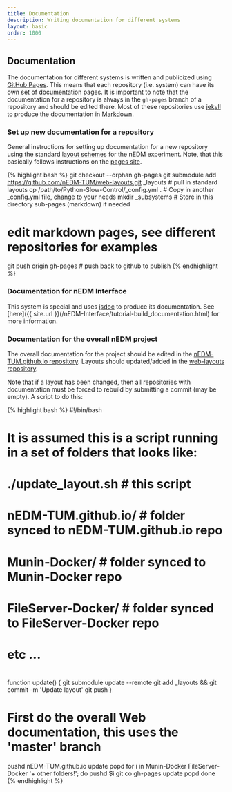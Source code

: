 ```yaml
---
title: Documentation
description: Writing documentation for different systems
layout: basic
order: 1000
---
```


## Documentation

The documentation for different systems is written and publicized using
[GitHub Pages](https://pages.github.com/).  This means that each repository
(i.e. system) can have its own set of documentation pages.  It is important to
note that the documentation for a repository is always in the `gh-pages` branch
of a repository and should be edited there.  Most of these repositories use
[jekyll](https://help.github.com/articles/using-jekyll-with-pages/) to produce
the documentation in
[Markdown](https://github.com/adam-p/markdown-here/wiki/Markdown-Cheatsheet).

### Set up new documentation for a repository

General instructions for setting up documentation for a new repository using
the standard [layout schemes](https://github.com/nEDM-TUM/web-layouts) for the
nEDM experiment.  Note, that this basically follows instructions on the
[pages site](https://pages.github.com/).

{% highlight bash %}
git checkout --orphan gh-pages
git submodule add https://github.com/nEDM-TUM/web-layouts.git _layouts # pull in standard layouts
cp /path/to/Python-Slow-Control/_config.yml . # Copy in another _config.yml file, change to your needs
mkdir _subsystems # Store in this directory sub-pages (markdown) if needed
# edit markdown pages, see different repositories for examples
git push origin gh-pages # push back to github to publish
{% endhighlight %}

### Documentation for nEDM Interface

This system is special and uses [jsdoc](http://usejsdoc.org/) to produce its
documentation.  See [here]({{ site.url }}(/nEDM-Interface/tutorial-build_documentation.html)
for more information.

### Documentation for the overall nEDM project

The overall documentation for the project should be edited in the
[nEDM-TUM.github.io repository](https://github.com/nEDM-TUM/nEDM-TUM.github.io).
Layouts should updated/added in the [web-layouts repository](https://github.com/nEDM-TUM/web-layouts).

Note that if a layout has been changed, then all repositories with
documentation must be forced to rebuild by submitting a commit (may be empty).
A script to do this:

{% highlight bash %}
#!/bin/bash

# It is assumed this is a script running in a set of folders that looks like:
#
# ./update_layout.sh # this script
# nEDM-TUM.github.io/ # folder synced to nEDM-TUM.github.io repo
# Munin-Docker/ # folder synced to Munin-Docker repo
# FileServer-Docker/ # folder synced to FileServer-Docker repo
# etc ...
#

function update() {
 git submodule update --remote
 git add _layouts && git commit -m 'Update layout'
 git push
}

# First do the overall Web documentation, this uses the 'master' branch
pushd nEDM-TUM.github.io
update
popd
for i in Munin-Docker FileServer-Docker '+ other folders!'; do
 pushd $i
 git co gh-pages
 update
 popd
done
{% endhighlight %}



